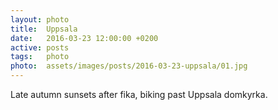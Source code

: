 ```yaml
---
layout: photo
title:  Uppsala
date:   2016-03-23 12:00:00 +0200
active: posts
tags:   photo
photo:  assets/images/posts/2016-03-23-uppsala/01.jpg
---
```


Late autumn sunsets after fika, biking past Uppsala domkyrka.
